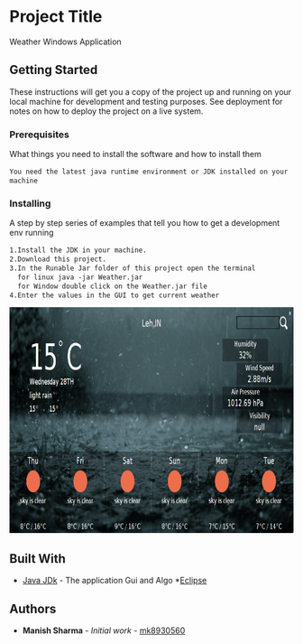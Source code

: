 # Project Title

Weather Windows Application

## Getting Started

These instructions will get you a copy of the project up and running on your local machine for development and testing purposes. See deployment for notes on how to deploy the project on a live system.

### Prerequisites

What things you need to install the software and how to install them

```
You need the latest java runtime environment or JDK installed on your machine 
```

### Installing

A step by step series of examples that tell you how to get a development env running

```
1.Install the JDK in your machine.
2.Download this project. 
3.In the Runable Jar folder of this project open the terminal
  for linux java -jar Weather.jar
  for Window double click on the Weather.jar file
4.Enter the values in the GUI to get current weather
```
<p align="center">
  <img width="1000" height="400" src="Runable Jar/Apppic.png">
</p>

## Built With

* [Java JDk](https://www.oracle.com/technetwork/java/javase/downloads/jdk8-downloads-2133151.html) - The application Gui and Algo
*[Eclipse](https://www.eclipse.org/)

## Authors

* **Manish Sharma** - *Initial work* - [mk8930560](https://github.com/mk8930560)
